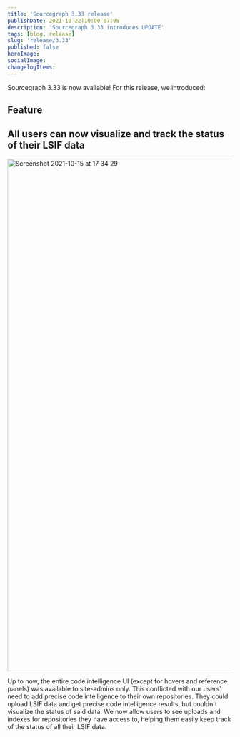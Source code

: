 ```yaml
---
title: 'Sourcegraph 3.33 release'
publishDate: 2021-10-22T10:00-07:00
description: 'Sourcegraph 3.33 introduces UPDATE'
tags: [blog, release]
slug: 'release/3.33'
published: false
heroImage:
socialImage:
changelogItems:
---
```


Sourcegraph 3.33 is now available! For this release, we introduced:

## Feature

## All users can now visualize and track the status of their LSIF data
<img width="1148" alt="Screenshot 2021-10-15 at 17 34 29" src="https://user-images.githubusercontent.com/1657213/137551018-de2aaa21-7afe-46ed-9040-f62af536d53c.png">



Up to now, the entire code intelligence UI (except for hovers and reference panels) was available to site-admins only. This conflicted with our users' need to add precise code intelligence to their own repositories. They could upload LSIF data and get precise code intelligence results, but couldn't visualize the status of said data. We now allow users to see uploads and indexes for repositories they have access to, helping them easily keep track of the status of all their LSIF data.

